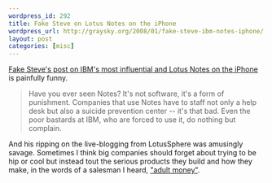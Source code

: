 ```yaml
--- 
wordpress_id: 292
title: Fake Steve on Lotus Notes on the iPhone
wordpress_url: http://graysky.org/2008/01/fake-steve-ibm-notes-iphone/
layout: post
categories: [misc]
---
```

<a href="http://fakesteve.blogspot.com/2008/01/oxymoron-of-week.html">Fake Steve's post on IBM's most influential and Lotus Notes on the iPhone</a> is painfully funny.

<blockquote>Have you ever seen Notes? It's not software, it's a form of punishment. Companies that use Notes have to staff not only a help desk but also a suicide prevention center -- it's that bad. Even the poor bastards at IBM, who are forced to use it, do nothing but complain.
</blockquote>

And his ripping on the live-blogging from LotusSphere was amusingly savage. Sometimes I think big companies should forget about trying to be hip or cool but instead tout the serious products they build and how they make, in the words of a salesman I heard, <a href="http://www.ibm.com/investor/4q07/4q07earnings.phtml">"adult money"</a>.

